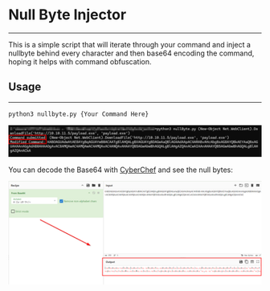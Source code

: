 # Null Byte Injector
---

This is a simple script that will iterate through your command and inject a nullbyte behind every character and then base64 encoding the command, hoping it helps with command obfuscation.

## Usage
---
```cmd
python3 nullbyte.py {Your Command Here}
```

![Example Command Submitted](image.png)

You can decode the Base64 with [CyberChef](https://gchq.github.io/CyberChef/) and see the null bytes:

![Decoded](image-1.png)